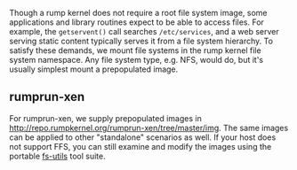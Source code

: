 Though a rump kernel does not require a root file system image, some
applications and library routines expect to be able to access files.
For example, the `getservent()` call searches `/etc/services`, and
a web server serving static content typically serves it from a file
system hierarchy.  To satisfy these demands, we mount file systems in
the rump kernel file system namespace.  Any file system type, e.g. NFS,
would do, but it's usually simplest mount a prepopulated image.

## rumprun-xen

For rumprun-xen, we supply prepopulated images in http://repo.rumpkernel.org/rumprun-xen/tree/master/img.  The same images can be applied to other "standalone" scenarios as well.  If your host does not support FFS, you
can still examine and modify the images using the portable
[fs-utils](https://github.com/stacktic/fs-utils) tool suite.
